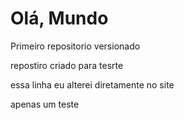 # Olá, Mundo
Primeiro repositorio versionado

repostiro criado para tesrte

essa linha eu alterei diretamente no site

apenas um teste
